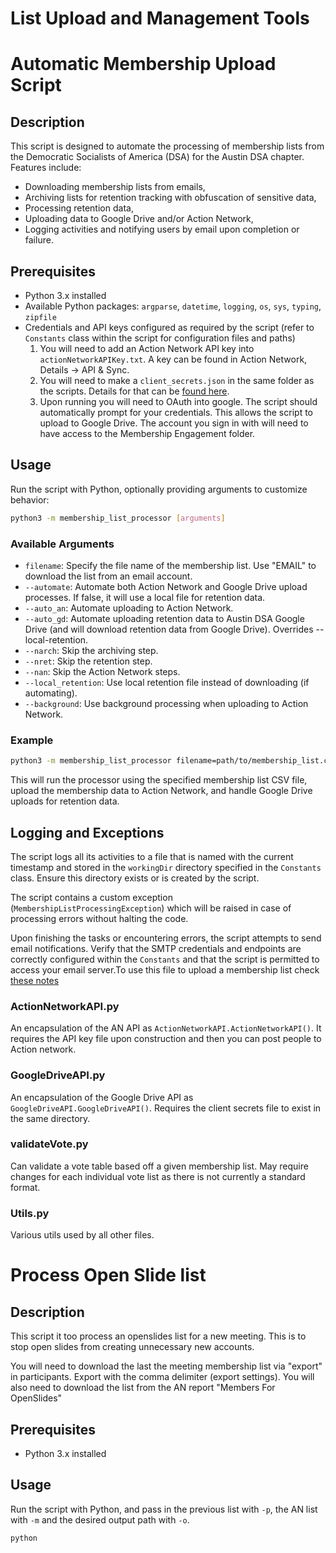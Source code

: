 # List Upload and Management Tools

# Automatic Membership Upload Script

## Description

This script is designed to automate the processing of membership lists from the Democratic Socialists of America (DSA) for the Austin DSA chapter.
Features include:

- Downloading membership lists from emails,
- Archiving lists for retention tracking with obfuscation of sensitive data,
- Processing retention data,
- Uploading data to Google Drive and/or Action Network,
- Logging activities and notifying users by email upon completion or failure.

## Prerequisites

- Python 3.x installed
- Available Python packages: `argparse`, `datetime`, `logging`, `os`, `sys`, `typing`, `zipfile`
- Credentials and API keys configured as required by the script (refer to `Constants` class within the script for configuration files and paths)
  1. You will need to add an Action Network API key into `actionNetworkAPIKey.txt`. A key can be found in Action Network, Details -> API & Sync.
  3. You will need to make a `client_secrets.json` in the same folder as the scripts. Details for that can be [found here](https://pythonhosted.org/PyDrive/quickstart.html#authentication).
  2. Upon running you will need to OAuth into google. The script should automatically prompt for your credentials. This allows the script to upload to Google Drive. The account you sign in with will need to have access to the Membership Engagement folder.

## Usage

Run the script with Python, optionally providing arguments to customize behavior:

```bash
python3 -m membership_list_processor [arguments]
```

### Available Arguments

- `filename`: Specify the file name of the membership list. Use "EMAIL" to download the list from an email account.
- `--automate`: Automate both Action Network and Google Drive upload processes. If false, it will use a local file for retention data.
- `--auto_an`: Automate uploading to Action Network.
- `--auto_gd`: Automate uploading retention data to Austin DSA Google Drive (and will download retention data from Google Drive). Overrides --local-retention.
- `--narch`: Skip the archiving step.
- `--nret`: Skip the retention step.
- `--nan`: Skip the Action Network steps.
- `--local_retention`: Use local retention file instead of downloading (if automating).
- `--background`: Use background processing when uploading to Action Network.

### Example

```bash
python3 -m membership_list_processor filename=path/to/membership_list.csv --automate
```

This will run the processor using the specified membership list CSV file, upload the membership data to Action Network, and handle Google Drive uploads for retention data.

## Logging and Exceptions

The script logs all its activities to a file that is named with the current timestamp and stored in the `workingDir` directory specified in the `Constants` class. Ensure this directory exists or is created by the script.

The script contains a custom exception (`MembershipListProcessingException`) which will be raised in case of processing errors without halting the code.

Upon finishing the tasks or encountering errors, the script attempts to send email notifications. Verify that the SMTP credentials and endpoints are correctly configured within the `Constants` and that the script is permitted to access your email server.To use this file to upload a membership list check [these notes](https://docs.google.com/document/d/199ej3o_1ERxRm7n_4jLEKQnEFTlonfQmmzI2mdin7Wg/edit?usp=sharing)

### ActionNetworkAPI.py

An encapsulation of the AN API as `ActionNetworkAPI.ActionNetworkAPI()`. It requires the API key file upon construction and then you can post people to Action network.

### GoogleDriveAPI.py

An encapsulation of the Google Drive API as `GoogleDriveAPI.GoogleDriveAPI()`. Requires the client secrets file to exist in the same directory.

### validateVote.py

Can validate a vote table based off a given membership list. May require changes for each individual vote list as there is not currently a standard format.

### Utils.py

Various utils used by all other files.

# Process Open Slide list
 
## Description

This script it too process an openslides list for a new meeting. This is to stop open slides from creating unnecessary new accounts.

You will need to download the last the meeting membership list via "export" in participants. Export with the comma delimiter (export settings).
You will also need to download the list from the AN report "Members For OpenSlides"

## Prerequisites

- Python 3.x installed

## Usage

Run the script with Python, and pass in the previous list with `-p`, the AN list with `-m` and the desired output path with `-o`.

```bash
python 
```